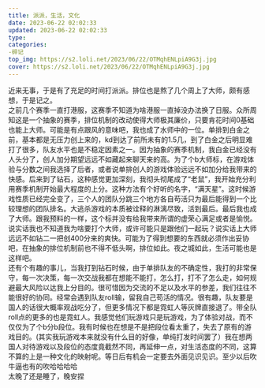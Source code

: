 ```yaml
---
title: 派派，生活，文化
date: 2023-06-22 02:02:33
updated: 2023-06-22 02:02:33
type:
categories:
-碎记
top_img: https://s2.loli.net/2023/06/22/OTMqhENLpiA9G3j.jpg
cover: https://s2.loli.net/2023/06/22/OTMqhENLpiA9G3j.jpg
---
```

近来无事，于是有了充足的时间打派派。排位也是熬了几个周上了大师，颇有感想，于是记之。<br/>
之前几个赛季一直打港服，这赛季不知道为啥港服一直掉没办法换了日服。众所周知这是一个抽象的赛季，排位机制的改动使得大师极其廉价，只要肯花时间0基础也能上大师。可能是有点跟风的意味吧，我也成了水师中的一位。单排到白金之前，基本都是无压力创上来的，kd到达了前所未有的1.5几，到了白金之后明显难打了很多，队友水平也是不稳定因素之一。因为抽象的赛季机制，我白金已经没有人头分了，创人加分期望远远不如藏起来聊天来的高。为了个b大师标，在游戏体验与分数之间我选择了后者，或者说单排创人的游戏体验远远不如加分给我带来的快感。后来到了钻石，这种感觉更加深刻，我彻头彻尾成了“老鼠”，我开始充分利用赛季机制开始最大程度的上分。这种方法有个好听的名字，“满天星”。这时候游戏性质已经完全变了，三个人的团队分跳三个地方各自苟活只为最后能得到一个比较理想的团队排名。大逃杀游戏的本质被诠释的淋漓尽致，活到最后。最后我也成了大师。跟我预料的一样，这个标并没有给我带来所谓的虚荣心满足或者是愉悦。说实话我也不知道我为啥要打个大师，或许可能只是跟他们一起玩？说实话上大师远远不如钻二一把创400分来的爽快。可能为了得到想要的东西就必须作出妥协吧，在抽象的排位机制前也不得不低头啊，排位如此。夜之城如此，生活可能也是这样吧。<br/>
还有个有趣的事儿，当我打到钻石时候，由于单排队友的不确定性，我打的非常保守，每一次决策，每一次交战我都在想能不能打，怎么打，打不了怎么走，如何规避最大风险以达我上分目的。很可惜因为交流的不足以及水平的参差，我们往往不能很好的协同。经常会遇到队友roll输，留我自己苟活的情况。很有趣，队友要是国人的话很大概率观战吃分了，但更多情况下都是霓虹人等灰牌直接退了。带全队roll点的更多的也是霓虹人。我感觉他们玩游戏只是玩游戏，为了体验对战，而不仅仅为了个b分b段位。我有时候也在想是不是把段位看太重了，失去了原有的游戏目的。(其实我玩游戏本来就没有什么目的好像，单纯打发时间罢了）我在想两国人对待游戏以及段位的态度竟截然不同，再延伸一点，对生活态度的不同，这算不算的上是一种文化的映射呢。等日后有机会一定要去外面见识见识。至少以后吹牛逼也有的吹哈哈哈哈<br/>
太晚了还是睡了，晚安捏<br/>
